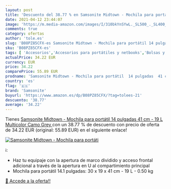 ```yaml
---
layout: post
title: 'Descuento del 38.77 % en Samsonite Midtown - Mochila para portáti'
date: 2021-04-12 23:44:07
image: 'https://m.media-amazon.com/images/I/310bkYnSYwL._SL500_._SL400_.jpg'
comments: true
category: ofertas
author: 'tole.es'
slug: 'B08PZ85CFX-es Samsonite Midtown - Mochila para portátil 14 pulgadas 41...'
sku: 'B08PZ85CFX-es'
tags: [ 'Accesorios','Accesorios para portátiles y netbooks','Bolsas y fundas para portátiles y netbooks','Informática','Mochilas para portátiles y netbooks','mochila','samsonite', ]
actualPrice: 34.22 EUR
currency: EUR
price: 34.22
comparePrice: 55.89 EUR
prodname: 'Samsonite Midtown - Mochila para portátil  14 pulgadas  41 cm - 19 L   Multicolor  Camo Grey '
country: 'es'
flag: '🇪🇸'
brand: 'Samsonite'
buyurl: 'https://www.amazon.es/dp/B08PZ85CFX/?tag=tolees-21'
descuento: '38.77'
average: '34.22'
---
```


Tienes [Samsonite Midtown - Mochila para portátil  14 pulgadas  41 cm - 19 L   Multicolor  Camo Grey ](https://www.amazon.es/dp/B08PZ85CFX/?tag=tolees-21) con un 38.77 % de descuento con precio de oferta de 34.22 EUR (original: 55.89 EUR) en el siguiente enlace!

[![Samsonite Midtown - Mochila para portáti](https://m.media-amazon.com/images/I/310bkYnSYwL._SL500_._SL400_.jpg)](https://www.amazon.es/dp/B08PZ85CFX/?tag=tolees-21)

ℹ️:

- Haz tu equipaje con la apertura de marco dividido y acceso frontal adicional a través de la apertura en U al compartimiento principal
- Mochila para portátil 14.1 pulgadas: 30 x 19 x 41 cm - 19 L - 0.50 kg

[🛒 Accede a la oferta!!](https://www.amazon.es/dp/B08PZ85CFX/?tag=tolees-21)
